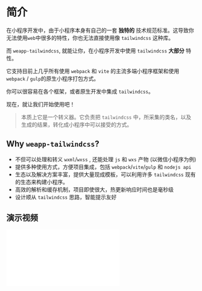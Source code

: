 # 简介

<!-- :::tip
自从 `2.3.3` 版本开始，我发布了一个额外的包叫 [`weapp-tailwindcss`](https://www.npmjs.com/package/weapp-tailwindcss),它和 [`weapp-tailwindcss-webpack-plugin`](https://www.npmjs.com/package/weapp-tailwindcss-webpack-plugin) 代码版本完全一致，且保持发布版本的同步。以后可以都去安装那个包(当然安装现在这个包也行)。为什么要这么做的原因，主要是因为 `weapp-tailwindcss-webpack-plugin` 这个名字，已经不适合现在这种，多插件并存的状态了，为了以后的发展改个名字。
::: -->

在小程序开发中，由于小程序本身有自己的一套 **独特的** 技术规范标准。这导致你无法使用`web`中很多的特性，你也无法直接使用像 `tailwindcss` 这种库。

而 `weapp-tailwindcss`, 就能让你，在小程序开发中使用 `tailwindcss` **大部分** 特性。

它支持目前上几乎所有使用 `webpack` 和 `vite` 的主流多端小程序框架和使用 `webpack` / `gulp`的原生小程序打包方式。

你可以很容易在各个框架，或者原生开发中集成 `tailwindcss`。

现在，就让我们开始使用吧！

> 本质上它是一个转义器。它负责把 `tailwindcss` 中，所采集的类名，以及生成的结果，转化成小程序中可以接受的方式。

## Why `weapp-tailwindcss`?

- 不但可以处理和转义 `wxml`/`wxss` , 还能处理 `js` 和 `wxs` 产物 (以微信小程序为例)
- 提供多种使用方式，方便项目集成，包括 `webpack`/`vite`/`gulp` 和 `nodejs api`
- 生态以及解决方案丰富，提供大量现成模板，可以利用许多 `tailwindcss` 现有的生态来构建小程序。
- 高效的解析和缓存机制，项目即使很大，热更新响应时间也是毫秒级
- 设计顺从 `tailwindcss` 思路，智能提示友好

## 演示视频

<iframe src="//player.bilibili.com/player.html?aid=835925684&bvid=BV1fg4y1D7xx&cid=1398844948&p=1&autoplay=0" scrolling="no" border="0" frameborder="no" framespacing="0" allowfullscreen="true"> </iframe>
